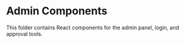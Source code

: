 # Admin Components

This folder contains React components for the admin panel, login, and approval tools. 